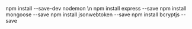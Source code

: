 npm install --save-dev nodemon \n
npm install express --save
npm install mongoose --save
npm install jsonwebtoken --save
npm install bcryptjs --save
